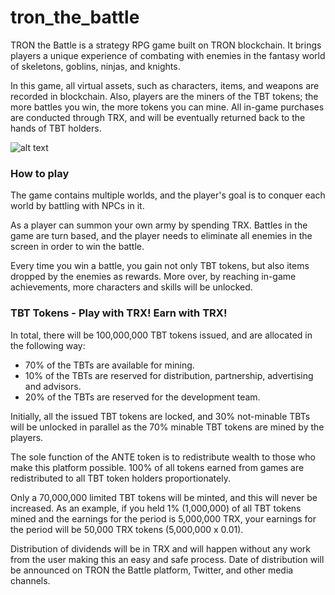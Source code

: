 # tron_the_battle

TRON the Battle is a strategy RPG game built on TRON blockchain. It brings players a unique experience of combating with enemies in the fantasy world of skeletons, goblins, ninjas, and knights.

In this game, all virtual assets, such as characters, items, and weapons are recorded in blockchain. Also, players are the miners of the TBT tokens; the more battles you win, the more tokens you can mine. All in-game purchases are conducted through TRX, and will be eventually returned back to the hands of TBT holders. 

![alt text](https://github.com/shipunyc/tron_the_battle/raw/master/docs/images/screenshot_0.jpg "Screenshot 0")


### How to play

The game contains multiple worlds, and the player's goal is to conquer each world by battling with NPCs in it.

As a player can summon your own army by spending TRX. Battles in the game are turn based, and the player needs to eliminate all enemies in the screen in order to win the battle.

Every time you win a battle, you gain not only TBT tokens, but also items dropped by the enemies as rewards. More over, by reaching in-game achievements, more characters and skills will be unlocked.


### TBT Tokens - Play with TRX! Earn with TRX!

In total, there will be 100,000,000 TBT tokens issued, and are allocated in the following way:

* 70% of the TBTs are available for mining.
* 10% of the TBTs are reserved for distribution, partnership, advertising and advisors.
* 20% of the TBTs are reserved for the development team.

Initially, all the issued TBT tokens are locked, and 30% not-minable TBTs will be unlocked in parallel as the 70% minable TBT tokens are mined by the players.

The sole function of the ANTE token is to redistribute wealth to those who make this platform possible. 100% of all tokens earned from games are redistributed to all TBT token holders proportionately.

Only a 70,000,000 limited TBT tokens will be minted, and this will never be increased. As an example, if you held 1% (1,000,000) of all TBT tokens mined and the earnings for the period is 5,000,000 TRX, your earnings for the period will be
50,000 TRX tokens (5,000,000 x 0.01).

Distribution of dividends will be in TRX and will happen without any work from the user making this an easy and safe process. Date of distribution will be announced on TRON the Battle platform, Twitter, and other media channels.
